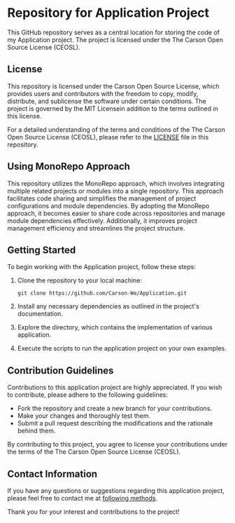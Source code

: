 # Repository for Application Project

This GitHub repository serves as a central location for storing the code of my Application project. The project is licensed under the The Carson Open Source License (CEOSL).

## License

This repository is licensed under the Carson Open Source License, which provides users and contributors with the freedom to copy, modify, distribute, and sublicense the software under certain conditions. The project is governed by the MIT Licensein addition to the terms outlined in this license.

For a detailed understanding of the terms and conditions of the The Carson Open Source License (CEOSL), please refer to the [LICENSE](LICENSE) file in this repository.

## Using MonoRepo Approach

This repository utilizes the MonoRepo approach, which involves integrating multiple related projects or modules into a single repository. This approach facilitates code sharing and simplifies the management of project configurations and module dependencies. By adopting the MonoRepo approach, it becomes easier to share code across repositories and manage module dependencies effectively. Additionally, it improves project management efficiency and streamlines the project structure.

## Getting Started

To begin working with the Application project, follow these steps:

1. Clone the repository to your local machine:

   `
   git clone https://github.com/Carson-We/Application.git
   `

2. Install any necessary dependencies as outlined in the project's documentation.

3. Explore the directory, which contains the implementation of various application.

4. Execute the scripts to run the application project on your own examples.

## Contribution Guidelines

Contributions to this application project are highly appreciated. If you wish to contribute, please adhere to the following guidelines:

- Fork the repository and create a new branch for your contributions.
- Make your changes and thoroughly test them.
- Submit a pull request describing the modifications and the rationale behind them.

By contributing to this project, you agree to license your contributions under the terms of the The Carson Open Source License (CEOSL).

## Contact Information

If you have any questions or suggestions regarding this application project, please feel free to contact me at [following methods](https://carson-we.github.io/Carson-We.github.io/contact.html).

Thank you for your interest and contributions to the project!
